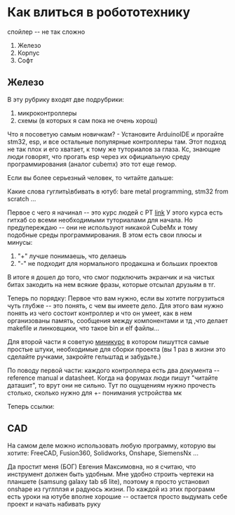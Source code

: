 # Как влиться в робототехнику
спойлер -- не так сложно

1. Железо
2. Корпус
3. Софт

## Железо

В эту рубрику входят две подрубрики:
1. микроконтроллеры
2. схемы (в которых я сам пока не очень хорош)

Что я посоветую самым новичкам? - Установите ArduinoIDE и прогайте stm32, esp, и все остальные популярные контроллеры там.
Этот подход не так плох и его хватает, к тому же туториалов за глаза.
Кс, знающие люди говорят, что прогать esp через их официальную среду программирования (аналог cubemx) это тот еще гемор.

Если вы более серьезный человек, то читайте дальше:

Какие слова гуглить\вбивать в ютуб: bare metal programming, stm32 from scratch ...

Первое с чего я начинал -- это курс людей с РТ [link](https://youtube.com/playlist?list=PLhtMaaf_npBzsEQ94eGn5RnuE-VdGVObR&si=uz5jW3p8hJOfBUgp)
У этого курса есть гитхаб со всеми необходимыми туториалами для начала. Но предупереждаю -- они не используют никакой CubeMx и тому подобные среды программирования.
В этом есть свои плюсы и минусы:
1. "+" лучше понимаешь, что делаешь
2. "-" не подходит для нормального продакшна и больших проектов
   
В итоге я дошел до того, что смог подключить экранчик и на чистых битах закодить на нем всякие фразы, которые отсылал друзьям в тг.

Теперь по порядку: 
Первое что вам нужно, если вы хотите погрузиться чуть глубже -- это понять, с чем вы имеете дело. 
Для этого вам нужно понять из чего состоит контроллер и что он умеет, как в нем организованы память, сообщения между компонентами и тд ,что делает  makefile и линковщики, что такое bin и elf файлы...

Для второй части я советую [миникурс](https://youtube.com/playlist?list=PLERTijJOmYrDiiWd10iRHY0VRHdJwUH4g&si=zPJ_jImiIR5Sh4ST) в котором пишуттся самые простые штуки, необходимые для сборки проекта
(вы 1 раз в жизни это сделайте ручками, закройте гельштад и забудьте.)

По поводу первой части: каждого контроллера есть два документа -- reference manual и datasheet. Когда на форумах люди пишут "читайте даташит", то врут они не сильно.
Тут по ощущениям нужно прочесть столько, сколько нужно для +- понимания устройства мк

Теперь ссылки:


## CAD

На самом деле можно использовать любую программу, которую вы хотите: FreeCAD, Fusion360, Solidworks, Onshape, SiemensNx ...

Да простит меня (БОГ) Евгения Максимовна, но я считаю, что инструмент должен быть удобным. Мне удобно строить чертежи на планшете (samsung galaxy tab s6 lite), поэтому я просто установил onshape из гуглплэя и радуюсь жизни.
По каждой из этих программ есть уроки на ютубе вполне хорошие -- остается просто выдумать себе проект и начать набивать руку

